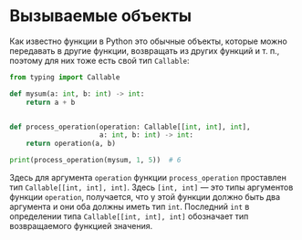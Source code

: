 # Вызываемые объекты

Как известно функции в Python это обычные объекты, которые можно передавать в другие функции, возвращать из других функций и т. п., поэтому для них тоже есть свой тип `Callable`:

```python
from typing import Callable

def mysum(a: int, b: int) -> int:
    return a + b


def process_operation(operation: Callable[[int, int], int],
                      a: int, b: int) -> int:
    return operation(a, b)

print(process_operation(mysum, 1, 5))  # 6
```

Здесь для аргумента `operation` функции `process_operation` проставлен тип `Callable[[int, int], int]`. Здесь `[int, int]` — это типы аргументов функции `operation`, получается, что у этой функции должно быть два аргумента и они оба должны иметь тип `int`. Последний `int` в определении типа `Callable[[int, int], int]` обозначает тип возвращаемого функцией значения.
